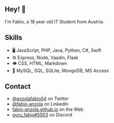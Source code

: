 ## Hey! 👋
I'm Fabio, a 18 year old IT Student from Austria.

## Skills
- 🖥 JavaScript, PHP, Java, Python, C#, Swift
- ⚙️ Express, Node, Vaadin, Flask
- 👁️ CSS, HTML, Markdown
- 💽 MySQL, SQL, SQLite, MongoDB, MS Access

## Contact
- [@anzolafabio04](https://twitter.com/anzolafabio04) on Twitter
- [@fabio-anzola](https://www.linkedin.com/in/fabio-anzola/) on LinkedIn
- [fabio-anzola.github.io](https://fabio-anzola.github.io) on the Web
- [guru_fabio#5003](./) on Discord
